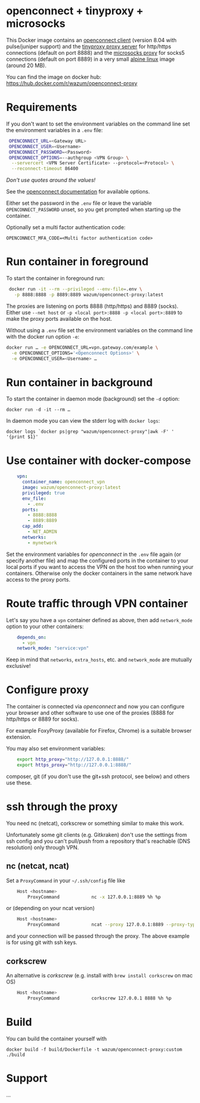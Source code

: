 # openconnect + tinyproxy + microsocks

This Docker image contains an [openconnect client](http://www.infradead.org/openconnect/) (version 8.04 with pulse/juniper support) and the [tinyproxy proxy server](https://tinyproxy.github.io/) for http/https connections (default on port 8888) and the [microsocks proxy](https://github.com/rofl0r/microsocks) for socks5 connections (default on port 8889) in a very small [alpine linux](https://www.alpinelinux.org/) image (around 20 MB).

You can find the image on docker hub:
<https://hub.docker.com/r/wazum/openconnect-proxy>

# Requirements

If you don't want to set the environment variables on the command line
set the environment variables in a `.env` file:

```sh
 OPENCONNECT_URL=<Gateway URL>
 OPENCONNECT_USER=<Username>
 OPENCONNECT_PASSWORD=<Password>
 OPENCONNECT_OPTIONS=--authgroup <VPN Group> \
  --servercert <VPN Server Certificate> --protocol=<Protocol> \
  --reconnect-timeout 86400
```

_Don't use quotes around the values!_

See the [openconnect documentation](https://www.infradead.org/openconnect/manual.html) for available options. 

Either set the password in the `.env` file or leave the variable `OPENCONNECT_PASSWORD` unset, so you get prompted when starting up the container.

Optionally set a multi factor authentication code:

```OPENCONNECT_MFA_CODE=<Multi factor authentication code>```

# Run container in foreground

To start the container in foreground run:

```sh
 docker run -it --rm --privileged --env-file=.env \
   -p 8888:8888 -p 8889:8889 wazum/openconnect-proxy:latest
```

The proxies are listening on ports 8888 (http/https) and 8889 (socks). Either use `--net host` or `-p <local port>:8888 -p <local port>:8889` to make the proxy ports available on the host.

Without using a `.env` file set the environment variables on the command line with the docker run option `-e`:

```sh
docker run … -e OPENCONNECT_URL=vpn.gateway.com/example \
  -e OPENCONNECT_OPTIONS='<Openconnect Options>' \
  -e OPENCONNECT_USER=<Username> …
```

# Run container in background

To start the container in daemon mode (background) set the `-d` option:

```docker run -d -it --rm …```

In daemon mode you can view the stderr log with `docker logs`:

```docker logs `docker ps|grep "wazum/openconnect-proxy"|awk -F' ' '{print $1}'```

# Use container with docker-compose

```yaml
    vpn:
      container_name: openconnect_vpn
      image: wazum/openconnect-proxy:latest
      privileged: true
      env_file:
        - .env
      ports:
        - 8888:8888
        - 8889:8889
      cap_add:
        - NET_ADMIN
      networks:
        - mynetwork
```

Set the environment variables for _openconnect_ in the `.env` file again (or specify another file) and
map the configured ports in the container to your local ports if you want to access the VPN
on the host too when running your containers. Otherwise only the docker containers in the same
network have access to the proxy ports.

# Route traffic through VPN container

Let's say you have a `vpn` container defined as above, then add `network_mode` option to your other containers:

```yaml
    depends_on:
      - vpn
    network_mode: "service:vpn"
```

Keep in mind that `networks`, `extra_hosts`, etc. and `network_mode` are mutually exclusive!

# Configure proxy

The container is connected via _openconnect_ and now you can configure your browser
and other software to use one of the proxies (8888 for http/https or 8889 for socks).

For example FoxyProxy (available for Firefox, Chrome) is a suitable browser extension.

You may also set environment variables:

```sh
    export http_proxy="http://127.0.0.1:8888/"
    export https_proxy="http://127.0.0.1:8888/"
```

composer, git (if you don't use the git+ssh protocol, see below) and others use these.

# ssh through the proxy

You need nc (netcat), corkscrew or something similar to make this work.

Unfortunately some git clients (e.g. Gitkraken) don't use the settings from ssh config
and you can't pull/push from a repository that's reachable (DNS resolution) only through VPN.

## nc (netcat, ncat)

Set a `ProxyCommand` in your `~/.ssh/config` file like

```sh
    Host <hostname>
        ProxyCommand            nc -x 127.0.0.1:8889 %h %p
```

or (depending on your ncat version)

```sh
    Host <hostname>
        ProxyCommand            ncat --proxy 127.0.0.1:8889 --proxy-type socks5 %h %p
```

and your connection will be passed through the proxy.
The above example is for using git with ssh keys.

## corkscrew

An alternative is _corkscrew_ (e.g. install with `brew install corkscrew` on mac OS)

```sh
    Host <hostname>
        ProxyCommand            corkscrew 127.0.0.1 8888 %h %p
```

# Build

You can build the container yourself with

	docker build -f build/Dockerfile -t wazum/openconnect-proxy:custom ./build

# Support

...
